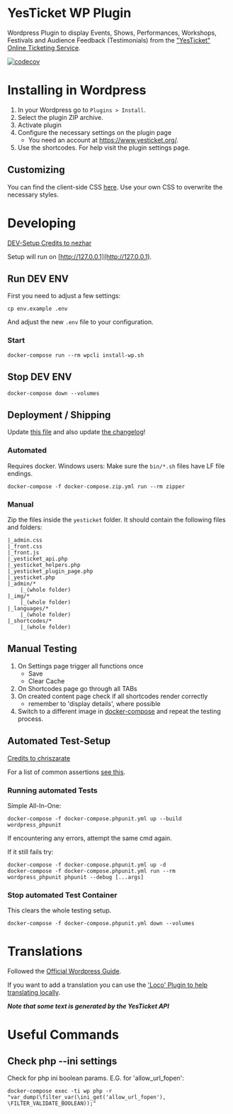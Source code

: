 # YesTicket WP Plugin

Wordpress Plugin to display Events, Shows, Performances, Workshops, Festivals and Audience Feedback (Testimonials) from the ["YesTicket" Online Ticketing Service](https://www.yesticket.org/).

[![codecov](https://codecov.io/gh/H3rby7/yesticket-custom/branch/main/graph/badge.svg?token=HJCBUM2CST)](https://codecov.io/gh/H3rby7/yesticket-custom)

# Installing in Wordpress

1. In your Wordpress go to `Plugins > Install`.
2. Select the plugin ZIP archive.
3. Activate plugin
4. Configure the necessary settings on the plugin page
    * You need an account at https://www.yesticket.org/.
5. Use the shortcodes. For help visit the plugin settings page.

## Customizing

You can find the client-side CSS [here](./yesticket/front.css). Use your own CSS to overwrite the necessary styles.

# Developing

[DEV-Setup Credits to nezhar](https://github.com/nezhar/wordpress-docker-compose)

Setup will run on [http://127.0.0.1](http://127.0.0.1).

## Run DEV ENV

First you need to adjust a few settings:

    cp env.example .env

And adjust the new `.env` file to your configuration.

### Start

    docker-compose run --rm wpcli install-wp.sh

## Stop DEV ENV

    docker-compose down --volumes

## Deployment / Shipping

Update [this file](README.md) and also update [the changelog](CHANGELOG.md)!

### Automated

Requires docker. Windows users: Make sure the `bin/*.sh` files have LF file endings.

    docker-compose -f docker-compose.zip.yml run --rm zipper

### Manual

Zip the files inside the `yesticket` folder. It should contain the following files and folders:

    |_admin.css
    |_front.css
    |_front.js
    |_yesticket_api.php
    |_yesticket_helpers.php
    |_yesticket_plugin_page.php
    |_yesticket.php
    |_admin/*
        |_(whole folder)
    |_img/*
        |_(whole folder)
    |_languages/*
        |_(whole folder)
    |_shortcodes/*
        |_(whole folder)
## Manual Testing

1. On Settings page trigger all functions once
    * Save
    * Clear Cache
2. On Shortcodes page go through all TABs
3. On created content page check if all shortcodes render correctly
    * remember to 'display details', where possible
4. Switch to a different image in [docker-compose](docker-compose.yml) and repeat the testing process.

## Automated Test-Setup

[Credits to chriszarate](https://github.com/chriszarate/docker-compose-wordpress)

For a list of common assertions [see this](https://make.wordpress.org/core/handbook/testing/automated-testing/writing-phpunit-tests/#using-assertions).

### Running automated Tests

Simple All-In-One:

    docker-compose -f docker-compose.phpunit.yml up --build wordpress_phpunit

If encountering any errors, attempt the same cmd again.

If it still fails try:

    docker-compose -f docker-compose.phpunit.yml up -d
    docker-compose -f docker-compose.phpunit.yml run --rm wordpress_phpunit phpunit --debug [...args]

### Stop automated Test Container

This clears the whole testing setup.

    docker-compose -f docker-compose.phpunit.yml down --volumes

# Translations

Followed the [Official Wordpress Guide](https://developer.wordpress.org/plugins/internationalization/how-to-internationalize-your-plugin/).

If you want to add a translation you can use the ['Loco' Plugin to help translating locally](https://wordpress.org/plugins/loco-translate/).

***Note that some text is generated by the YesTicket API***

# Useful Commands

## Check php --ini settings

Check for php ini boolean params. E.G. for 'allow_url_fopen':

    docker-compose exec -ti wp php -r "var_dump(\filter_var(\ini_get('allow_url_fopen'), \FILTER_VALIDATE_BOOLEAN));"
